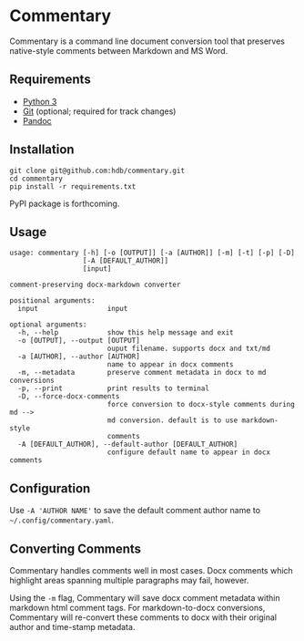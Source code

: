 # Commentary

Commentary is a command line document conversion tool that preserves native-style comments between Markdown and MS Word.

## Requirements

- [Python 3](https://www.python.org/downloads/)
- [Git](https://git-scm.com/) (optional; required for track changes)
- [Pandoc](https://pandoc.org/)

## Installation

```
git clone git@github.com:hdb/commentary.git
cd commentary
pip install -r requirements.txt
```

PyPI package is forthcoming.

## Usage

```
usage: commentary [-h] [-o [OUTPUT]] [-a [AUTHOR]] [-m] [-t] [-p] [-D]
                  [-A [DEFAULT_AUTHOR]]
                  [input]

comment-preserving docx-markdown converter

positional arguments:
  input                 input

optional arguments:
  -h, --help            show this help message and exit
  -o [OUTPUT], --output [OUTPUT]
                        ouput filename. supports docx and txt/md
  -a [AUTHOR], --author [AUTHOR]
                        name to appear in docx comments
  -m, --metadata        preserve comment metadata in docx to md conversions
  -p, --print           print results to terminal
  -D, --force-docx-comments
                        force conversion to docx-style comments during md -->
                        md conversion. default is to use markdown-style
                        comments
  -A [DEFAULT_AUTHOR], --default-author [DEFAULT_AUTHOR]
                        configure default name to appear in docx comments

```

## Configuration

Use `-A 'AUTHOR NAME'` to save the default comment author name to `~/.config/commentary.yaml`.

## Converting Comments

Commentary handles comments well in most cases. Docx comments which highlight areas spanning multiple paragraphs may fail, however.

Using the `-m` flag, Commentary will save docx comment metadata within markdown html comment tags. For markdown-to-docx conversions, Commentary will re-convert these comments to docx with their original author and time-stamp metadata.
